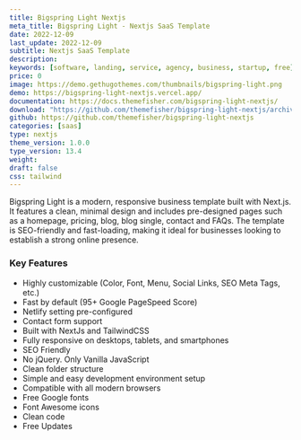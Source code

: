 ```yaml
---
title: Bigspring Light Nextjs
meta_title: Bigspring Light - Nextjs SaaS Template
date: 2022-12-09
last_update: 2022-12-09
subtitle: Nextjs SaaS Template
description:
keywords: [software, landing, service, agency, business, startup, free]
price: 0
image: https://demo.gethugothemes.com/thumbnails/bigspring-light.png
demo: https://bigspring-light-nextjs.vercel.app/
documentation: https://docs.themefisher.com/bigspring-light-nextjs/
download: "https://github.com/themefisher/bigspring-light-nextjs/archive/refs/heads/main.zip"
github: https://github.com/themefisher/bigspring-light-nextjs
categories: [saas]
type: nextjs
theme_version: 1.0.0
type_version: 13.4
weight:
draft: false
css: tailwind
---
```


Bigspring Light is a modern, responsive business template built with Next.js. It features a clean, minimal design and includes pre-designed pages such as a homepage, pricing, blog, blog single, contact and FAQs. The template is SEO-friendly and fast-loading, making it ideal for businesses looking to establish a strong online presence.

### Key Features

- Highly customizable (Color, Font, Menu, Social Links, SEO Meta Tags, etc.)
- Fast by default (95+ Google PageSpeed Score)
- Netlify setting pre-configured
- Contact form support
- Built with NextJs and TailwindCSS
- Fully responsive on desktops, tablets, and smartphones
- SEO Friendly
- No jQuery. Only Vanilla JavaScript
- Clean folder structure
- Simple and easy development environment setup
- Compatible with all modern browsers
- Free Google fonts
- Font Awesome icons
- Clean code
- Free Updates
